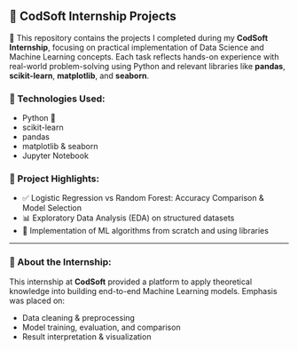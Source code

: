 

## 📂 CodSoft Internship Projects

🚀 This repository contains the projects I completed during my **CodSoft Internship**, focusing on practical implementation of Data Science and Machine Learning concepts. Each task reflects hands-on experience with real-world problem-solving using Python and relevant libraries like **pandas**, **scikit-learn**, **matplotlib**, and **seaborn**.

### 🔧 Technologies Used:
- Python 🐍
- scikit-learn
- pandas
- matplotlib & seaborn
- Jupyter Notebook

### 📁 Project Highlights:
- ✅ Logistic Regression vs Random Forest: Accuracy Comparison & Model Selection
- 📊 Exploratory Data Analysis (EDA) on structured datasets
- 🧠 Implementation of ML algorithms from scratch and using libraries

---

### 📌 About the Internship:
This internship at **CodSoft** provided a platform to apply theoretical knowledge into building end-to-end Machine Learning models. Emphasis was placed on:
- Data cleaning & preprocessing
- Model training, evaluation, and comparison
- Result interpretation & visualization



